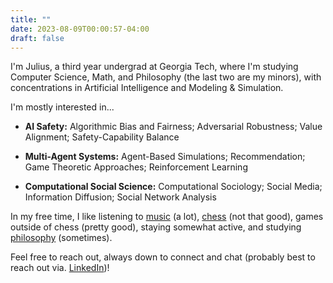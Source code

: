```yaml
---
title: ""
date: 2023-08-09T00:00:57-04:00
draft: false
---
```

I'm Julius, a third year undergrad at Georgia Tech, where I'm studying Computer Science, Math, and Philosophy (the last two are my minors), with concentrations in Artificial Intelligence and Modeling & Simulation.

I'm mostly interested in...

- **AI Safety:** Algorithmic Bias and Fairness; Adversarial Robustness; Value Alignment; Safety-Capability Balance

- **Multi-Agent Systems:** Agent-Based Simulations; Recommendation; Game Theoretic Approaches; Reinforcement Learning

- **Computational Social Science:** Computational Sociology; Social Media; Information Diffusion; Social Network Analysis

In my free time, I like listening to [music](https://1001albumsgenerator.com/shares/66e2590579338f0c0391913f) (a lot), [chess](https://www.chess.com/member/juliusdcreator) (not that good), games outside of chess (pretty good), staying somewhat active, and studying [philosophy]() (sometimes).

Feel free to reach out, always down to connect and chat (probably best to reach out via. [LinkedIn](https://www.linkedin.com/in/juliusbroomfield/))!
